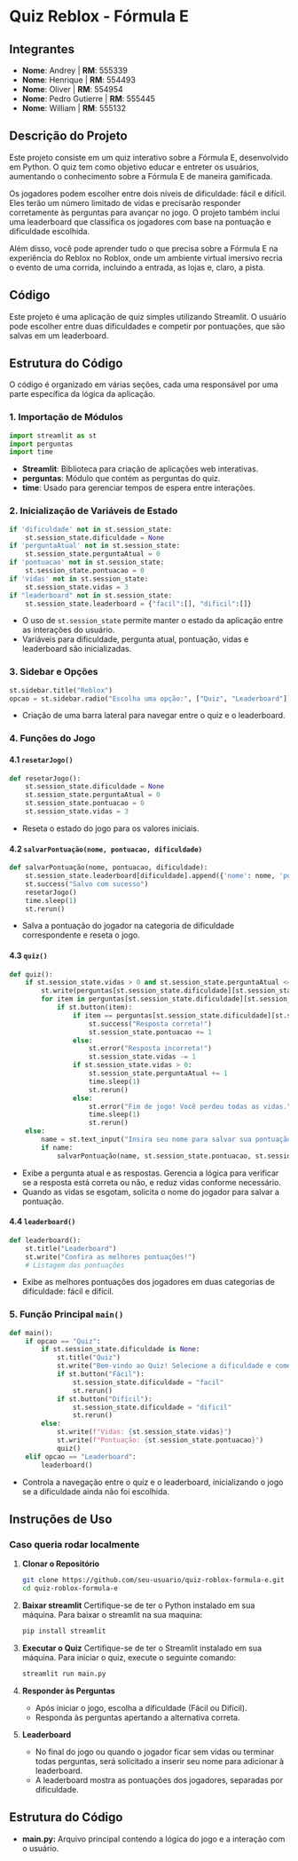 
# Quiz Reblox - Fórmula E

## Integrantes

- **Nome**: Andrey | **RM**: 555339
- **Nome**: Henrique | **RM**: 554493
- **Nome**: Oliver | **RM**: 554954
- **Nome**: Pedro Gutierre | **RM**: 555445
- **Nome**: William | **RM**: 555132
## Descrição do Projeto

Este projeto consiste em um quiz interativo sobre a Fórmula E, desenvolvido em Python. O quiz tem como objetivo educar e entreter os usuários, aumentando o conhecimento sobre a Fórmula E de maneira gamificada. 

Os jogadores podem escolher entre dois níveis de dificuldade: fácil e difícil. Eles terão um número limitado de vidas e precisarão responder corretamente às perguntas para avançar no jogo. O projeto também inclui uma leaderboard que classifica os jogadores com base na pontuação e dificuldade escolhida.

Além disso, você pode aprender tudo o que precisa sobre a Fórmula E na experiência do Reblox no Roblox, onde um ambiente virtual imersivo recria o evento de uma corrida, incluindo a entrada, as lojas e, claro, a pista.

## Código

Este projeto é uma aplicação de quiz simples utilizando Streamlit. O usuário pode escolher entre duas dificuldades e competir por pontuações, que são salvas em um leaderboard.

## Estrutura do Código

O código é organizado em várias seções, cada uma responsável por uma parte específica da lógica da aplicação.

### 1. Importação de Módulos

```python
import streamlit as st
import perguntas
import time
```
- **Streamlit**: Biblioteca para criação de aplicações web interativas.
- **perguntas**: Módulo que contém as perguntas do quiz.
- **time**: Usado para gerenciar tempos de espera entre interações.

### 2. Inicialização de Variáveis de Estado

```python
if 'dificuldade' not in st.session_state:
    st.session_state.dificuldade = None
if 'perguntaAtual' not in st.session_state:
    st.session_state.perguntaAtual = 0
if 'pontuacao' not in st.session_state:
    st.session_state.pontuacao = 0
if 'vidas' not in st.session_state:
    st.session_state.vidas = 3
if "leaderboard" not in st.session_state:
    st.session_state.leaderboard = {"facil":[], "dificil":[]}
```
- O uso de `st.session_state` permite manter o estado da aplicação entre as interações do usuário.
- Variáveis para dificuldade, pergunta atual, pontuação, vidas e leaderboard são inicializadas.

### 3. Sidebar e Opções

```python
st.sidebar.title("Reblox")
opcao = st.sidebar.radio("Escolha uma opção:", ["Quiz", "Leaderboard"])
```
- Criação de uma barra lateral para navegar entre o quiz e o leaderboard.

### 4. Funções do Jogo

#### 4.1 `resetarJogo()`

```python
def resetarJogo():
    st.session_state.dificuldade = None
    st.session_state.perguntaAtual = 0
    st.session_state.pontuacao = 0
    st.session_state.vidas = 3
```
- Reseta o estado do jogo para os valores iniciais.

#### 4.2 `salvarPontuação(nome, pontuacao, dificuldade)`

```python
def salvarPontuação(nome, pontuacao, dificuldade):
    st.session_state.leaderboard[dificuldade].append({'nome': nome, 'pontuacao': pontuacao})
    st.success("Salvo com sucesso")
    resetarJogo()
    time.sleep(1)
    st.rerun()
```
- Salva a pontuação do jogador na categoria de dificuldade correspondente e reseta o jogo.

#### 4.3 `quiz()`

```python
def quiz():
    if st.session_state.vidas > 0 and st.session_state.perguntaAtual <= 9:
        st.write(perguntas[st.session_state.dificuldade][st.session_state.perguntaAtual]["pergunta"])
        for item in perguntas[st.session_state.dificuldade][st.session_state.perguntaAtual]["respostas"]:
            if st.button(item):
                if item == perguntas[st.session_state.dificuldade][st.session_state.perguntaAtual]["respostaCorreta"]:
                    st.success("Resposta correta!")
                    st.session_state.pontuacao += 1
                else:
                    st.error("Resposta incorreta!")
                    st.session_state.vidas -= 1
                if st.session_state.vidas > 0:
                    st.session_state.perguntaAtual += 1
                    time.sleep(1)
                    st.rerun()
                else:
                    st.error("Fim de jogo! Você perdeu todas as vidas.")
                    time.sleep(1)
                    st.rerun()
    else:
        name = st.text_input("Insira seu nome para salvar sua pontuação")
        if name:
            salvarPontuação(name, st.session_state.pontuacao, st.session_state.dificuldade)
```
- Exibe a pergunta atual e as respostas. Gerencia a lógica para verificar se a resposta está correta ou não, e reduz vidas conforme necessário.
- Quando as vidas se esgotam, solicita o nome do jogador para salvar a pontuação.

#### 4.4 `leaderboard()`

```python
def leaderboard():
    st.title("Leaderboard")
    st.write("Confira as melhores pontuações!")
    # Listagem das pontuações
```
- Exibe as melhores pontuações dos jogadores em duas categorias de dificuldade: fácil e difícil.

### 5. Função Principal `main()`

```python
def main():
    if opcao == "Quiz":
        if st.session_state.dificuldade is None:
            st.title("Quiz")
            st.write("Bem-vindo ao Quiz! Selecione a dificuldade e comece a jogar.")
            if st.button("Fácil"):
                st.session_state.dificuldade = "facil"
                st.rerun()
            if st.button("Difícil"):
                st.session_state.dificuldade = "dificil"
                st.rerun()
        else:
            st.write(f"Vidas: {st.session_state.vidas}")
            st.write(f"Pontuação: {st.session_state.pontuacao}")
            quiz()
    elif opcao == "Leaderboard":
        leaderboard()
```
- Controla a navegação entre o quiz e o leaderboard, inicializando o jogo se a dificuldade ainda não foi escolhida.

## Instruções de Uso

### Caso queria rodar localmente

1. **Clonar o Repositório**
   ```sh
   git clone https://github.com/seu-usuario/quiz-roblox-formula-e.git
   cd quiz-roblox-formula-e
   ```

2. **Baixar streamlit**
   Certifique-se de ter o Python instalado em sua máquina. Para baixar o streamlit na sua maquina:
   ```sh
   pip install streamlit
   ```

3. **Executar o Quiz**
   Certifique-se de ter o Streamlit instalado em sua máquina. Para iniciar o quiz, execute o seguinte comando:
   ```sh
   streamlit run main.py
   ```

4. **Responder às Perguntas**
   - Após iniciar o jogo, escolha a dificuldade (Fácil ou Difícil).
   - Responda às perguntas apertando a alternativa correta.

5. **Leaderboard**
   - No final do jogo ou quando o jogador ficar sem vidas ou terminar todas perguntas, será solicitado a inserir seu nome para adicionar à leaderboard.
   - A leaderboard mostra as pontuações dos jogadores, separadas por dificuldade.

## Estrutura do Código

- **main.py:** Arquivo principal contendo a lógica do jogo e a interação com o usuário.





